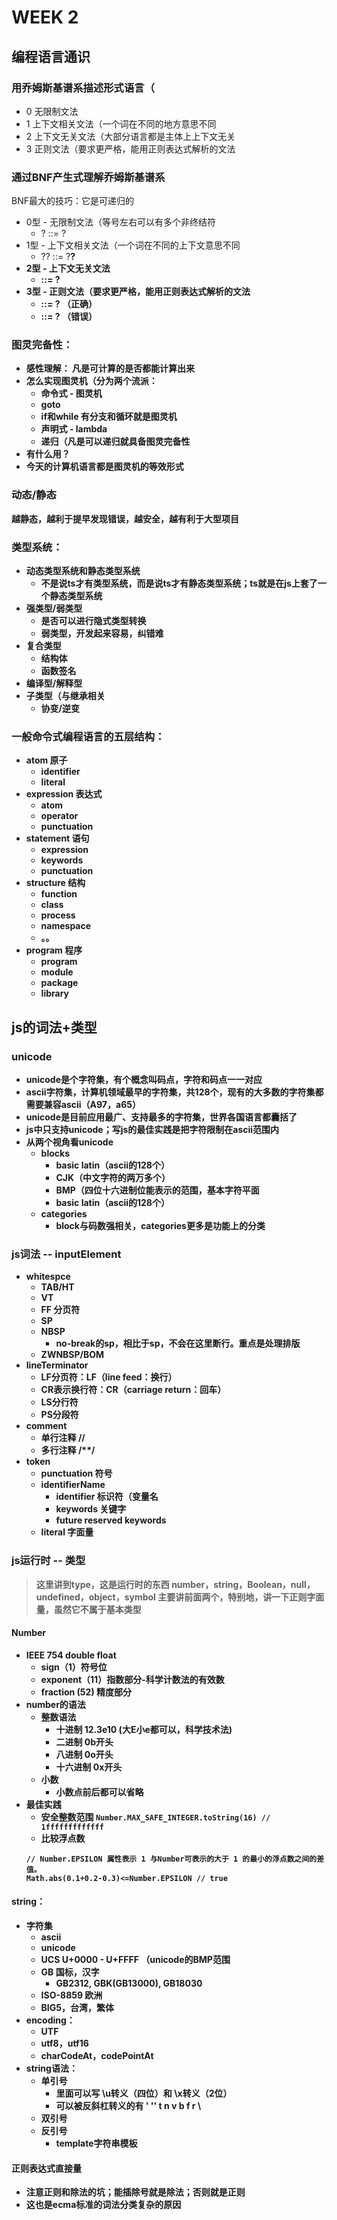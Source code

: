 # WEEK 2

## 编程语言通识

### 用乔姆斯基谱系描述形式语言（
- 0 无限制文法
- 1 上下文相关文法（一个词在不同的地方意思不同
- 2 上下文无关文法（大部分语言都是主体上上下文无关
- 3 正则文法（要求更严格，能用正则表达式解析的文法

### 通过BNF产生式理解乔姆斯基谱系
BNF最大的技巧：它是可递归的
- 0型 - 无限制文法（等号左右可以有多个非终结符
  - ? ::= ?
- 1型 - 上下文相关文法（一个词在不同的上下文意思不同
  - ?<A>? ::= ?<B>?
- 2型 - 上下文无关文法
  - <A> ::= ?
- 3型 - 正则文法（要求更严格，能用正则表达式解析的文法
  - <A> ::= <A> ?    （正确）
  - <A> ::= ? <A>    （错误）

### 图灵完备性：
- 感性理解： 凡是可计算的是否都能计算出来
- 怎么实现图灵机（分为两个流派：
  - 命令式 - 图灵机
  -   goto
  -   if和while 有分支和循环就是图灵机
  - 声明式 - lambda
  -   递归（凡是可以递归就具备图灵完备性
- 有什么用？
-   今天的计算机语言都是图灵机的等效形式


### 动态/静态
越静态，越利于提早发现错误，越安全，越有利于大型项目

### 类型系统：
- 动态类型系统和静态类型系统
  - 不是说ts才有类型系统，而是说ts才有静态类型系统；ts就是在js上套了一个静态类型系统
- 强类型/弱类型
  - 是否可以进行隐式类型转换
  - 弱类型，开发起来容易，纠错难
- 复合类型
  - 结构体
  - 函数签名
- 编译型/解释型
- 子类型（与继承相关
  - 协变/逆变

### 一般命令式编程语言的五层结构：
- atom 原子
  - identifier
  - literal
- expression 表达式
  - atom
  - operator
  - punctuation
- statement 语句
  - expression
  - keywords
  - punctuation
- structure 结构
  - function
  - class
  - process
  - namespace
  - 。。
- program 程序
  - program
  - module
  - package
  - library

## js的词法+类型
### unicode
- unicode是个字符集，有个概念叫码点，字符和码点一一对应
- ascii字符集，计算机领域最早的字符集，共128个，现有的大多数的字符集都需要兼容ascii（A97，a65）
- unicode是目前应用最广、支持最多的字符集，世界各国语言都囊括了
- js中只支持unicode；写js的最佳实践是把字符限制在ascii范围内
- 从两个视角看unicode
  - blocks
    - basic latin（ascii的128个）
    - CJK（中文字符的两万多个）
    - BMP（四位十六进制位能表示的范围，基本字符平面
    - basic latin（ascii的128个）
  - categories
    - block与码数强相关，categories更多是功能上的分类

### js词法 -- inputElement
- whitespce
  - TAB/HT
  - VT
  - FF 分页符
  - SP
  - NBSP
    - no-break的sp，相比于sp，不会在这里断行。重点是处理排版
  - ZWNBSP/BOM
- lineTerminator
  - LF分页符：LF（line feed：换行）
  - CR表示换行符：CR（carriage return：回车）
  - LS分行符
  - PS分段符
- comment
  - 单行注释 //
  - 多行注释 /**/
- token
  - punctuation 符号
  - identifierName
    - identifier 标识符（变量名
    - keywords 关键字
    - future reserved keywords
  - literal 字面量

### js运行时 -- 类型
> 这里讲到type，这是运行时的东西
> number，string，Boolean，null，undefined，object，symbol
> 主要讲前面两个，特别地，讲一下正则字面量，虽然它不属于基本类型

  
####  Number
- IEEE 754 double float 
  - sign（1）符号位
  - exponent（11）指数部分-科学计数法的有效数
  - fraction (52) 精度部分
- number的语法
  - 整数语法
    - 十进制 12.3e10 (大E小e都可以，科学技术法)
    - 二进制 0b开头
    - 八进制 0o开头
    - 十六进制 0x开头
  - 小数
    - 小数点前后都可以省略
- 最佳实践
  - 安全整数范围
  `Number.MAX_SAFE_INTEGER.toString(16) // 1fffffffffffff `
  - 比较浮点数
  ```
  // Number.EPSILON 属性表示 1 与Number可表示的大于 1 的最小的浮点数之间的差值。
  Math.abs(0.1+0.2-0.3)<=Number.EPSILON // true
  ```

####  string：
- 字符集
  - ascii
  - unicode
  - UCS   U+0000 - U+FFFF （unicode的BMP范围
  - GB 国标，汉字
    - GB2312, GBK(GB13000), GB18030
  - ISO-8859 欧洲
  - BIG5，台湾，繁体
- encoding：
  - UTF
  - utf8，utf16
  - charCodeAt，codePointAt
- string语法：
  - 单引号
    - 里面可以写 \u转义（四位）和 \x转义（2位）
    - 可以被反斜杠转义的有  ' '' t n v b f r \ 
  - 双引号
  - 反引号
    - template字符串模板
  
####  正则表达式直接量
- 注意正则和除法的坑；能插除号就是除法；否则就是正则
- 这也是ecma标准的词法分类复杂的原因